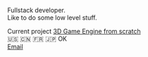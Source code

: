 Fullstack developer.  
Like to do some low level stuff.

Current project [3D Game Engine from scratch](https://github.com/Xrhoys/visionmaker-engine/tree/main)  
:us: :cn: :fr: :jp: OK  
[Email](mailto:yefen@hotmail.fr)

